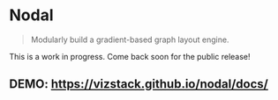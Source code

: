 # Nodal
> Modularly build a gradient-based graph layout engine.

This is a work in progress. Come back soon for the public release!

## DEMO: https://vizstack.github.io/nodal/docs/

